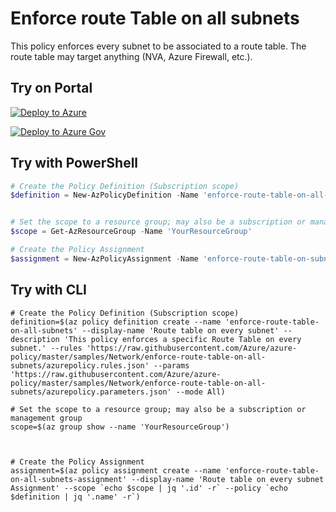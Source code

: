 # Enforce route Table on all subnets

This policy enforces every subnet to be associated to a route table. The route table may target anything (NVA, Azure Firewall, etc.).

## Try on Portal

[![Deploy to Azure](http://azuredeploy.net/deploybutton.png)](https://portal.azure.com/#blade/Microsoft_Azure_Policy/CreatePolicyDefinitionBlade/uri/https%3A%2F%2Fraw.githubusercontent.com%2FAzure%2Fazure-policy%2Fmaster%2Fsamples%2FNetwork%2Fenforce-route-table-on-all-subnets%2Fazurepolicy.json)

[![Deploy to Azure Gov](https://docs.microsoft.com/azure/azure-policy/media/deploy/deployGovbutton.png)](https://portal.azure.us/?#blade/Microsoft_Azure_Policy/CreatePolicyDefinitionBlade/uri/https%3A%2F%2Fraw.githubusercontent.com%2FAzure%2Fazure-policy%2Fmaster%2Fsamples%2FNetwork%2Fenforce-route-table-on-all-subnets%2Fazurepolicy.json)


## Try with PowerShell

````powershell
# Create the Policy Definition (Subscription scope)
$definition = New-AzPolicyDefinition -Name 'enforce-route-table-on-all-subnets' -DisplayName 'Route table on every subnet' -description 'This policy enforces a Route Table on every subnet.' -Policy 'https://raw.githubusercontent.com/Azure/azure-policy/master/samples/Network/enforce-route-table-on-all-subnets/azurepolicy.rules.json' -Parameter 'https://raw.githubusercontent.com/Azure/azure-policy/master/samples/Network/enforce-route-table-on-all-subnets/azurepolicy.parameters.json' -Mode Indexed


# Set the scope to a resource group; may also be a subscription or management group
$scope = Get-AzResourceGroup -Name 'YourResourceGroup'

# Create the Policy Assignment
$assignment = New-AzPolicyAssignment -Name 'enforce-route-table-on-subnet-assignment' -DisplayName 'Enforce a route table on subnet' -Scope $scope.ResourceId -PolicyDefinition $definition
````

## Try with CLI

````cli
# Create the Policy Definition (Subscription scope)
definition=$(az policy definition create --name 'enforce-route-table-on-all-subnets' --display-name 'Route table on every subnet' --description 'This policy enforces a specific Route Table on every subnet.' --rules 'https://raw.githubusercontent.com/Azure/azure-policy/master/samples/Network/enforce-route-table-on-all-subnets/azurepolicy.rules.json' --params 'https://raw.githubusercontent.com/Azure/azure-policy/master/samples/Network/enforce-route-table-on-all-subnets/azurepolicy.parameters.json' --mode All)

# Set the scope to a resource group; may also be a subscription or management group
scope=$(az group show --name 'YourResourceGroup')



# Create the Policy Assignment
assignment=$(az policy assignment create --name 'enforce-route-table-on-all-subnets-assignment' --display-name 'Route table on every subnet Assignment' --scope `echo $scope | jq '.id' -r` --policy `echo $definition | jq '.name' -r`)
````
